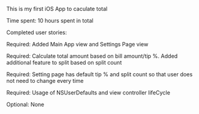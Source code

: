 This is my first iOS App to caculate total 

Time spent: 10 hours spent in total

Completed user stories:

 Required: Added Main App view and Settings Page view
 
 Required: Calculate total amount based on bill amount/tip %. Added additional feature to split based on split count
 
 Required: Setting page has default tip % and split count so that user does not need to change every time
 
 Required: Usage of NSUserDefaults and view controller lifeCycle
 
 Optional: None
 
